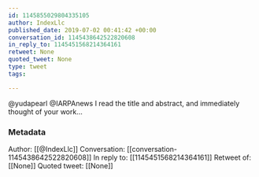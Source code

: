 ```yaml
---
id: 1145855029804335105
author: IndexLlc
published_date: 2019-07-02 00:41:42 +00:00
conversation_id: 1145438642522820608
in_reply_to: 1145451568214364161
retweet: None
quoted_tweet: None
type: tweet
tags:

---
```


@yudapearl @IARPAnews I read the title and abstract, and immediately thought of your work...

### Metadata

Author: [[@IndexLlc]]
Conversation: [[conversation-1145438642522820608]]
In reply to: [[1145451568214364161]]
Retweet of: [[None]]
Quoted tweet: [[None]]
